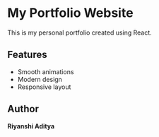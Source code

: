 # My Portfolio Website

This is my personal portfolio created using React.

## Features

- Smooth animations
- Modern design
- Responsive layout

## Author

**Riyanshi Aditya**
